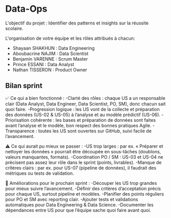 # Data-Ops
L'objectif du projet :
Identifier des patterns et insights sur la réussite scolaire.

L'organisation de votre équipe et les rôles attribués à chacun:

- Shayaan SHAKHUN : Data Engineering 
- Aboubacrine NAJIM : Data Scientist
- Benjamin VARENNE : Scrum Master
- Prince ESSANI : Data Analyst
- Nathan TISSERON : Product Owner


## Bilan sprint ## 

✅ Ce qui a bien fonctionné :
-Clarté des rôles : chaque US a un responsable clair (Data Analyst, Data Engineer, Data Scientist, PO, SM), donc chacun sait quoi faire.
-Progression logique : les US vont de la collecte et préparation des données (US-02 & US-05) à l’analyse et au modèle prédictif (US-06).
-Priorisation cohérente : les bases et préparation de données sont faites avant l’analyse et le modèle, bon respect des bonnes pratiques Agile.
-Transparence : toutes les US sont ouvertes sur GitHub, suivi facile de l’avancement.

⚠️ Ce qui aurait pu mieux se passer :
-US trop larges : par ex. « Préparer et nettoyer les données » pourrait être découpée en sous-tâches (doublons, valeurs manquantes, formats).
-Coordination PO / SM : US-03 et US-04 ne précisent pas assez leur rôle dans le sprint (points, livrables).
-Manque de critères clairs : par ex. pour US-07 (pipeline de données), il faudrait des métriques ou tests de validation.

🚀 Améliorations pour le prochain sprint :
-Découper les US trop grandes pour mieux suivre l’avancement.
-Définir des critères d’acceptation précis pour chaque US, surtout pipeline et modèles.
-Planifier des points réguliers pour PO et SM avec reporting clair.
-Ajouter tests et validations automatiques pour Data Engineering & Data Science.
-Documenter les dépendances entre US pour que l’équipe sache quoi faire avant quoi.

